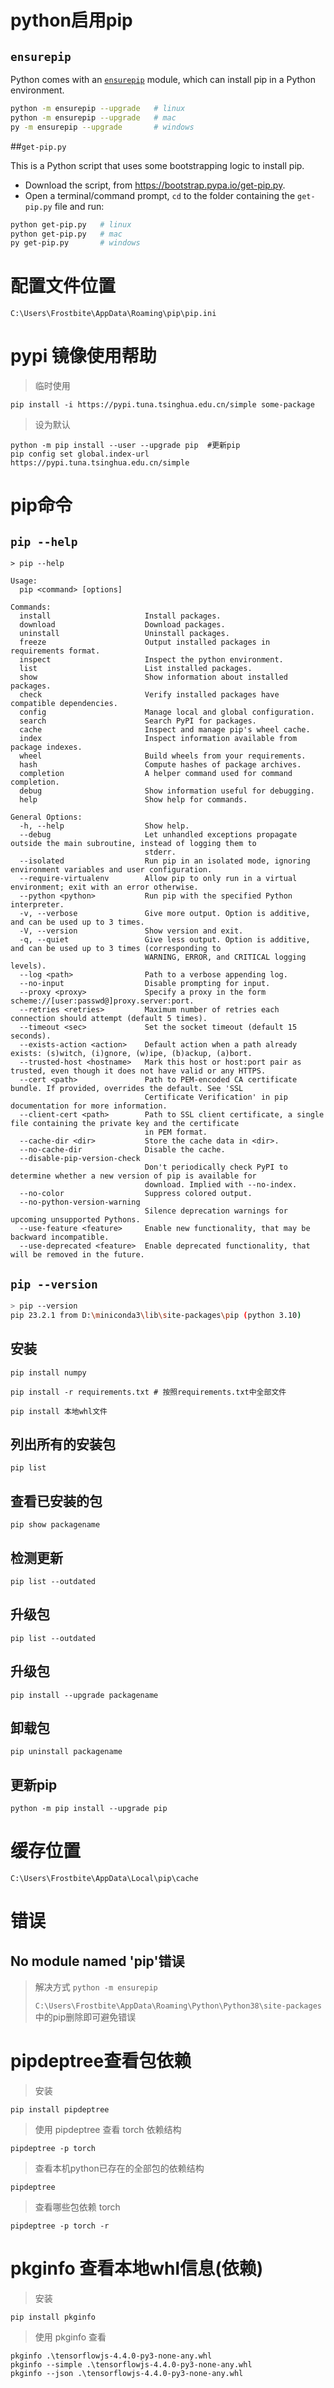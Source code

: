 # python启用pip

## `ensurepip`

Python comes with an [`ensurepip`](https://docs.python.org/3/library/ensurepip.html#module-ensurepip) module, which can install pip in a Python environment.

```sh
python -m ensurepip --upgrade   # linux
python -m ensurepip --upgrade   # mac
py -m ensurepip --upgrade       # windows
```

##`get-pip.py`

This is a Python script that uses some bootstrapping logic to install pip.

- Download the script, from https://bootstrap.pypa.io/get-pip.py.
- Open a terminal/command prompt, `cd` to the folder containing the `get-pip.py` file and run:

```sh
python get-pip.py   # linux
python get-pip.py   # mac
py get-pip.py       # windows
```

# 配置文件位置

```shell
C:\Users\Frostbite\AppData\Roaming\pip\pip.ini
```

# pypi 镜像使用帮助

> 临时使用

```shell
pip install -i https://pypi.tuna.tsinghua.edu.cn/simple some-package
```

> 设为默认

```shell
python -m pip install --user --upgrade pip  #更新pip
pip config set global.index-url https://pypi.tuna.tsinghua.edu.cn/simple
```

# pip命令

## `pip --help`

```shell
> pip --help

Usage:
  pip <command> [options]

Commands:
  install                     Install packages.
  download                    Download packages.
  uninstall                   Uninstall packages.
  freeze                      Output installed packages in requirements format.
  inspect                     Inspect the python environment.
  list                        List installed packages.
  show                        Show information about installed packages.
  check                       Verify installed packages have compatible dependencies.
  config                      Manage local and global configuration.
  search                      Search PyPI for packages.
  cache                       Inspect and manage pip's wheel cache.
  index                       Inspect information available from package indexes.
  wheel                       Build wheels from your requirements.
  hash                        Compute hashes of package archives.
  completion                  A helper command used for command completion.
  debug                       Show information useful for debugging.
  help                        Show help for commands.

General Options:
  -h, --help                  Show help.
  --debug                     Let unhandled exceptions propagate outside the main subroutine, instead of logging them to
                              stderr.
  --isolated                  Run pip in an isolated mode, ignoring environment variables and user configuration.
  --require-virtualenv        Allow pip to only run in a virtual environment; exit with an error otherwise.
  --python <python>           Run pip with the specified Python interpreter.
  -v, --verbose               Give more output. Option is additive, and can be used up to 3 times.
  -V, --version               Show version and exit.
  -q, --quiet                 Give less output. Option is additive, and can be used up to 3 times (corresponding to
                              WARNING, ERROR, and CRITICAL logging levels).
  --log <path>                Path to a verbose appending log.
  --no-input                  Disable prompting for input.
  --proxy <proxy>             Specify a proxy in the form scheme://[user:passwd@]proxy.server:port.
  --retries <retries>         Maximum number of retries each connection should attempt (default 5 times).
  --timeout <sec>             Set the socket timeout (default 15 seconds).
  --exists-action <action>    Default action when a path already exists: (s)witch, (i)gnore, (w)ipe, (b)ackup, (a)bort.
  --trusted-host <hostname>   Mark this host or host:port pair as trusted, even though it does not have valid or any HTTPS.
  --cert <path>               Path to PEM-encoded CA certificate bundle. If provided, overrides the default. See 'SSL
                              Certificate Verification' in pip documentation for more information.
  --client-cert <path>        Path to SSL client certificate, a single file containing the private key and the certificate
                              in PEM format.
  --cache-dir <dir>           Store the cache data in <dir>.
  --no-cache-dir              Disable the cache.
  --disable-pip-version-check
                              Don't periodically check PyPI to determine whether a new version of pip is available for
                              download. Implied with --no-index.
  --no-color                  Suppress colored output.
  --no-python-version-warning
                              Silence deprecation warnings for upcoming unsupported Pythons.
  --use-feature <feature>     Enable new functionality, that may be backward incompatible.
  --use-deprecated <feature>  Enable deprecated functionality, that will be removed in the future.
```

## `pip --version`

```sh
> pip --version
pip 23.2.1 from D:\miniconda3\lib\site-packages\pip (python 3.10)
```

## 安装

```shell
pip install numpy

pip install -r requirements.txt # 按照requirements.txt中全部文件

pip install 本地whl文件
```

## 列出所有的安装包

```shell
pip list
```

## 查看已安装的包

```shell
pip show packagename
```

## 检测更新

```shell
pip list --outdated
```

## 升级包

```shell
pip list --outdated
```

## 升级包

```shell
pip install --upgrade packagename
```

## 卸载包

```shell
pip uninstall packagename
```

## 更新pip

```shell
python -m pip install --upgrade pip
```

# 缓存位置

```shell
C:\Users\Frostbite\AppData\Local\pip\cache
```

# 错误

## No module named 'pip'错误

> 解决方式 `python -m ensurepip`
>
> `C:\Users\Frostbite\AppData\Roaming\Python\Python38\site-packages` 中的pip删除即可避免错误

# pipdeptree查看包依赖

> 安装

```shell
pip install pipdeptree
```

> 使用 pipdeptree 查看 torch 依赖结构

```shell
pipdeptree -p torch
```

> 查看本机python已存在的全部包的依赖结构

```shell
pipdeptree
```

> 查看哪些包依赖 torch

```shell
pipdeptree -p torch -r
```

# pkginfo 查看本地whl信息(依赖)

> 安装

```shell
pip install pkginfo
```

> 使用 pkginfo 查看

```shell
pkginfo .\tensorflowjs-4.4.0-py3-none-any.whl
pkginfo --simple .\tensorflowjs-4.4.0-py3-none-any.whl
pkginfo --json .\tensorflowjs-4.4.0-py3-none-any.whl
```

